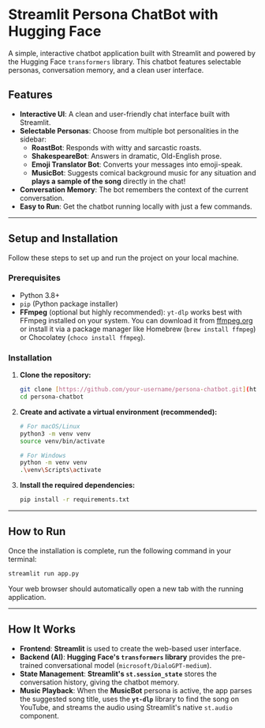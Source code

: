# Streamlit Persona ChatBot with Hugging Face

A simple, interactive chatbot application built with Streamlit and powered by the Hugging Face `transformers` library. This chatbot features selectable personas, conversation memory, and a clean user interface.



## Features

-   **Interactive UI**: A clean and user-friendly chat interface built with Streamlit.
-   **Selectable Personas**: Choose from multiple bot personalities in the sidebar:
    -   **RoastBot**: Responds with witty and sarcastic roasts.
    -   **ShakespeareBot**: Answers in dramatic, Old-English prose.
    -   **Emoji Translator Bot**: Converts your messages into emoji-speak.
    -   **MusicBot**: Suggests comical background music for any situation and **plays a sample of the song** directly in the chat!
-   **Conversation Memory**: The bot remembers the context of the current conversation.
-   **Easy to Run**: Get the chatbot running locally with just a few commands.

---

## Setup and Installation

Follow these steps to set up and run the project on your local machine.

### Prerequisites

-   Python 3.8+
-   `pip` (Python package installer)
-   **FFmpeg** (optional but highly recommended): `yt-dlp` works best with FFmpeg installed on your system. You can download it from [ffmpeg.org](https://ffmpeg.org/download.html) or install it via a package manager like Homebrew (`brew install ffmpeg`) or Chocolatey (`choco install ffmpeg`).

### Installation

1.  **Clone the repository:**
    ```bash
    git clone [https://github.com/your-username/persona-chatbot.git](https://github.com/your-username/persona-chatbot.git)
    cd persona-chatbot
    ```

2.  **Create and activate a virtual environment (recommended):**
    ```bash
    # For macOS/Linux
    python3 -m venv venv
    source venv/bin/activate

    # For Windows
    python -m venv venv
    .\venv\Scripts\activate
    ```

3.  **Install the required dependencies:**
    ```bash
    pip install -r requirements.txt
    ```

---

## How to Run

Once the installation is complete, run the following command in your terminal:

```bash
streamlit run app.py
```

Your web browser should automatically open a new tab with the running application.

---

## How It Works

-   **Frontend**: **Streamlit** is used to create the web-based user interface.
-   **Backend (AI)**: **Hugging Face's `transformers` library** provides the pre-trained conversational model (`microsoft/DialoGPT-medium`).
-   **State Management**: **Streamlit's `st.session_state`** stores the conversation history, giving the chatbot memory.
-   **Music Playback**: When the **MusicBot** persona is active, the app parses the suggested song title, uses the **`yt-dlp`** library to find the song on YouTube, and streams the audio using Streamlit's native `st.audio` component.